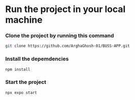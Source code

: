 # Run the project in your local machine 

### Clone the project by running this command
```bash
git clone https://github.com/ArghaGhosh-01/BUSS-APP.git
```

### Install the depemdencies
```bash 
npm install
```
### Start the project
```bash 
npx expo start
```

